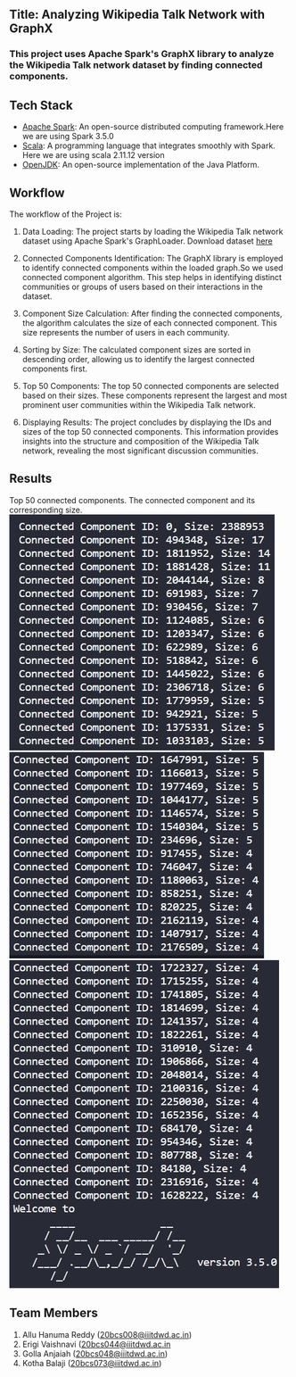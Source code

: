 ## Title: Analyzing Wikipedia Talk Network with GraphX

### This project uses Apache Spark's GraphX library to analyze the Wikipedia Talk network dataset by finding connected components.

## Tech Stack

- [Apache Spark](https://spark.apache.org/downloads.html): An open-source distributed computing framework.Here we are using Spark 3.5.0
- [Scala](https://www.scala-lang.org/download/all.html): A programming language that integrates smoothly with Spark. Here we are using scala 2.11.12 version
- [OpenJDK](https://openjdk.java.net/): An open-source implementation of the Java Platform.

## Workflow

The workflow of the Project is:

1. Data Loading: The project starts by loading the Wikipedia Talk network dataset using Apache Spark's GraphLoader. Download dataset [here](https://snap.stanford.edu/data/wiki-Talk.html)

2. Connected Components Identification: The GraphX library is employed to identify connected components within the loaded graph.So we used connected component algorithm. This step helps in identifying distinct communities or groups of users based on their interactions in the dataset.

3. Component Size Calculation: After finding the connected components, the algorithm calculates the size of each connected component. This size represents the number of users in each community.

4. Sorting by Size: The calculated component sizes are sorted in descending order, allowing us to identify the largest connected components first.

5. Top 50 Components: The top 50 connected components are selected based on their sizes. These components represent the largest and most prominent user communities within the Wikipedia Talk network.

6. Displaying Results: The project concludes by displaying the IDs and sizes of the top 50 connected components. This information provides insights into the structure and composition of the Wikipedia Talk network, revealing the most significant discussion communities.

## Results

Top 50 connected components.
The connected component and its corresponding size.
![train](./Images/result1.jpg)
![train](./Images/result2.jpg)
![train](./Images/result3.jpg)

## Team Members

1. Allu Hanuma Reddy (20bcs008@iiitdwd.ac.in)
2. Erigi Vaishnavi (20bcs044@iiitdwd.ac.in
3. Golla Anjaiah (20bcs048@iiitdwd.ac.in)
4. Kotha Balaji (20bcs073@iiitdwd.ac.in)
